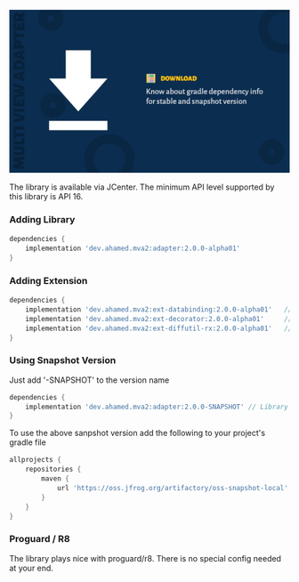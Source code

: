 ![Download](images/download-cover.jpg)

The library is available via JCenter. The minimum API level supported by this library is API 16.

### Adding Library

```gradle
dependencies {
    implementation 'dev.ahamed.mva2:adapter:2.0.0-alpha01'
}
```

### Adding Extension

```gradle
dependencies {
    implementation 'dev.ahamed.mva2:ext-databinding:2.0.0-alpha01'   // DataBinding
    implementation 'dev.ahamed.mva2:ext-decorator:2.0.0-alpha01'     // Decorators
    implementation 'dev.ahamed.mva2:ext-diffutil-rx:2.0.0-alpha01'   // RxDiffUtil
}
```

### Using Snapshot Version

Just add '-SNAPSHOT' to the version name

```gradle
dependencies {
    implementation 'dev.ahamed.mva2:adapter:2.0.0-SNAPSHOT' // Library
}
```

To use the above sanpshot version add the following to your project's gradle file

```gradle
allprojects {
    repositories {
        maven {
            url 'https://oss.jfrog.org/artifactory/oss-snapshot-local'
        }
    }
}
```

### Proguard / R8

The library plays nice with proguard/r8. There is no special config needed at your end.